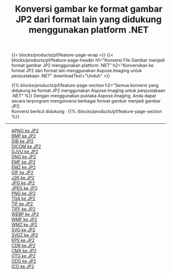 ﻿---
title: Konversi gambar ke format gambar JP2 dari format lain yang didukung menggunakan platform .NET 
weight: 3920
url: /id/net/conversion/to/jp2 
lang: id
langdirlevel: 2
locales: zh-hans,ja,it,ru,de,es,fr,nl,id,lt,pl,pt,vi,tr,ko,zh-hant,ar,hi,th,sv,cs,uk,he
description: Menggunakan Aspose.Imaging untuk pustaka .NET, mudah untuk mengonversi ke JP2 dari format gambar lain yang didukung
---

{{< blocks/products/pf/feature-page-wrap >}}
{{< blocks/products/pf/feature-page-header h1="Konversi File Gambar menjadi format gambar JP2 menggunakan platform .NET" h2="Konversikan ke format JP2 dari format lain menggunakan Aspose.Imaging untuk perpustakaan .NET" downloadText="Unduh" >}}


{{% blocks/products/pf/feature-page-section  h2="Semua konversi yang didukung ke format JP2 menggunakan Aspose.Imaging untuk perpustakaan .NET" %}}
Dengan menggunakan pustaka Aspose.Imaging, Anda dapat secara terprogram mengonversi berbagai format gambar menjadi gambar JP2.
<br/>
Konversi berikut didukung :
{{% /blocks/products/pf/feature-page-section %}}
<div class="container-fluid productfamilypage bg-gray">
    <div class="convertypes bg-gray agp-content section">
        <div class="container">
		<hr style="margin-left:-20px;"/>
		<div class="row other-converters">
		    <div class='col-md-2 other-converter remove-lp remove-rp'><a href="/imaging/id/net/conversion/apng-to-jp2" >APNG ke JP2</a></div>
<div class='col-md-2 other-converter remove-lp remove-rp'><a href="/imaging/id/net/conversion/bmp-to-jp2" >BMP ke JP2</a></div>
<div class='col-md-2 other-converter remove-lp remove-rp'><a href="/imaging/id/net/conversion/dib-to-jp2" >DIB ke JP2</a></div>
<div class='col-md-2 other-converter remove-lp remove-rp'><a href="/imaging/id/net/conversion/dicom-to-jp2" >DICOM ke JP2</a></div>
<div class='col-md-2 other-converter remove-lp remove-rp'><a href="/imaging/id/net/conversion/djvu-to-jp2" >DJVU ke JP2</a></div>
<div class='col-md-2 other-converter remove-lp remove-rp'><a href="/imaging/id/net/conversion/dng-to-jp2" >DNG ke JP2</a></div>
<div class='col-md-2 other-converter remove-lp remove-rp'><a href="/imaging/id/net/conversion/emf-to-jp2" >EMF ke JP2</a></div>
<div class='col-md-2 other-converter remove-lp remove-rp'><a href="/imaging/id/net/conversion/emz-to-jp2" >EMZ ke JP2</a></div>
<div class='col-md-2 other-converter remove-lp remove-rp'><a href="/imaging/id/net/conversion/gif-to-jp2" >GIF ke JP2</a></div>
<div class='col-md-2 other-converter remove-lp remove-rp'><a href="/imaging/id/net/conversion/j2k-to-jp2" >J2K ke JP2</a></div>
<div class='col-md-2 other-converter remove-lp remove-rp'><a href="/imaging/id/net/conversion/jpg-to-jp2" >JPG ke JP2</a></div>
<div class='col-md-2 other-converter remove-lp remove-rp'><a href="/imaging/id/net/conversion/jpeg-to-jp2" >JPEG ke JP2</a></div>
<div class='col-md-2 other-converter remove-lp remove-rp'><a href="/imaging/id/net/conversion/png-to-jp2" >PNG ke JP2</a></div>
<div class='col-md-2 other-converter remove-lp remove-rp'><a href="/imaging/id/net/conversion/tga-to-jp2" >TGA ke JP2</a></div>
<div class='col-md-2 other-converter remove-lp remove-rp'><a href="/imaging/id/net/conversion/tif-to-jp2" >TIF ke JP2</a></div>
<div class='col-md-2 other-converter remove-lp remove-rp'><a href="/imaging/id/net/conversion/tiff-to-jp2" >TIFF ke JP2</a></div>
<div class='col-md-2 other-converter remove-lp remove-rp'><a href="/imaging/id/net/conversion/webp-to-jp2" >WEBP ke JP2</a></div>
<div class='col-md-2 other-converter remove-lp remove-rp'><a href="/imaging/id/net/conversion/wmf-to-jp2" >WMF ke JP2</a></div>
<div class='col-md-2 other-converter remove-lp remove-rp'><a href="/imaging/id/net/conversion/wmz-to-jp2" >WMZ ke JP2</a></div>
<div class='col-md-2 other-converter remove-lp remove-rp'><a href="/imaging/id/net/conversion/svg-to-jp2" >SVG ke JP2</a></div>
<div class='col-md-2 other-converter remove-lp remove-rp'><a href="/imaging/id/net/conversion/svgz-to-jp2" >SVGZ ke JP2</a></div>
<div class='col-md-2 other-converter remove-lp remove-rp'><a href="/imaging/id/net/conversion/eps-to-jp2" >EPS ke JP2</a></div>
<div class='col-md-2 other-converter remove-lp remove-rp'><a href="/imaging/id/net/conversion/cdr-to-jp2" >CDR ke JP2</a></div>
<div class='col-md-2 other-converter remove-lp remove-rp'><a href="/imaging/id/net/conversion/cmx-to-jp2" >CMX ke JP2</a></div>
<div class='col-md-2 other-converter remove-lp remove-rp'><a href="/imaging/id/net/conversion/otg-to-jp2" >OTG ke JP2</a></div>
<div class='col-md-2 other-converter remove-lp remove-rp'><a href="/imaging/id/net/conversion/odg-to-jp2" >ODG ke JP2</a></div>
<div class='col-md-2 other-converter remove-lp remove-rp'><a href="/imaging/id/net/conversion/ico-to-jp2" >ICO ke JP2</a></div>
                </div>
        </div>
    </div>
</div>
<br/>


